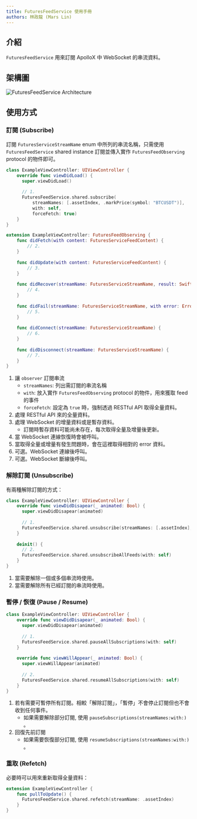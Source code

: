 ```yaml
---
title: FuturesFeedService 使用手冊
authors: 林政龍 (Mars Lin)
---
```

## 介紹

`FuturesFeedService` 用來訂閱 ApolloX 中 WebSocket 的串流資料。

## 架構圖

![FuturesFeedService Architecture](https://static.devfdg.net/image/julia/futures-feed-service-architecture.jpg)

## 使用方式

### 訂閱 (Subscribe)

訂閱 `FuturesServiceStreamName` enum 中所列的串流名稱，只需使用 `FuturesFeedService` shared instance 訂閱並傳入實作 `FuturesFeedObserving` protocol 的物件即可。

```Swift
class ExampleViewController: UIViewController {
    override func viewDidLoad() {
      super.viewDidLoad()
    
      // 1.
      FuturesFeedService.shared.subscribe(
          streamNames: [.assetIndex, .markPrice(symbol: "BTCUSDT")],
          with: self,
          forceFetch: true)
    }
}

extension ExampleViewController: FuturesFeedObserving {
    func didFetch(with content: FuturesServiceFeedContent) {
        // 2.
    }
  
    func didUpdate(with content: FuturesServiceFeedContent) {
        // 3.
    }
  
    func didRecover(streamName: FuturesServiceStreamName, result: Swift.Result<Void, StreamSubscriberRecoverError>) {
        // 4.
    }
  
    func didFail(streamName: FuturesServiceStreamName, with error: Error) {
        // 5.
    }
  
    func didConnect(streamName: FuturesServiceStreamName) {
        // 6.
    }
    
    func didDisconnect(streamName: FuturesServiceStreamName) {
        // 7.
    }
}
```

1. 讓 `observer` 訂閱串流
   * `streamNames`: 列出需訂閱的串流名稱
   * `with`: 放入實作 `FuturesFeedObserving` protocol 的物件，用來獲取 feed 的事件
   * `forceFetch`: 設定為 `true` 時，強制透過 RESTful API 取得全量資料。
2. 處理 RESTful API 來的全量資料。
3. 處理 WebSocket 的增量資料或是暫存資料。
   * 訂閱時暫存資料可能尚未存在，每次取得全量及增量後更新。
4. 當 WebSocket 連線恢復時會被呼叫。
5. 當取得全量或增量有發生問題時，會在這裡取得相對的 error 資料。
6. 可選。WebSocket 連線後呼叫。
7. 可選。WebSocket 斷線後呼叫。

### 解除訂閱 (Unsubscribe)

有兩種解除訂閱的方式：

```Swift
class ExampleViewController: UIViewController {
    override func viewDidDisapear(_ animated: Bool) {
      super.viewDidDisapear(animated)
    
      // 1.
      FuturesFeedService.shared.unsubscribe(streamNames: [.assetIndex], with: self)
    }
  
    deinit() {
      // 2.
      FuturesFeedService.shared.unsubscribeAllFeeds(with: self)
    }
}
```

1. 當需要解除一個或多個串流時使用。
2. 當需要解除所有已經訂閱的串流時使用。

### 暫停 / 恢復 (Pause / Resume)

```swift
class ExampleViewController: UIViewController {
    override func viewDidDisapear(_ animated: Bool) {
      super.viewDidDisapear(animated)
    
      // 1.
      FuturesFeedService.shared.pauseAllSubscriptions(with: self)
    }
  
    override func viewWillAppear(_ animated: Bool) {
      super.viewWillAppear(animated)
      
      // 2.
      FuturesFeedService.shared.resumeAllSubscriptions(with: self)
    }
}
```

1. 若有需要可暫停所有訂閱。相較「解除訂閱」，「暫停」不會停止訂閱但也不會收到任何事件。
   * 如果需要解除部分訂閱, 使用 `pauseSubscriptions(streamNames:with:) `。
2. 回復先前訂閱
   * 如果需要恢復部分訂閱, 使用 `resumeSubscriptions(streamNames:with:) `。

### 重取 (Refetch)

必要時可以用來重新取得全量資料：

```Swift
extension ExampleViewController {
    func pullToUpdate() {
      FuturesFeedService.shared.refetch(streamName: .assetIndex)
    }
}
```

